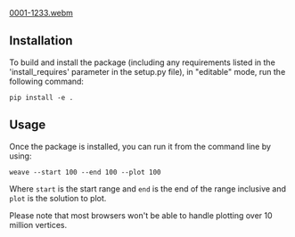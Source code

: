 
[0001-1233.webm](https://github.com/discocube/weave_python/assets/93198518/aca30c33-92a7-4e13-94d0-fb7447287c79)

## Installation

To build and install the package (including any requirements listed in the 'install_requires' parameter in the setup.py file), in "editable" mode, run the following command:
```
pip install -e .
```

## Usage

Once the package is installed, you can run it from the command line by using:
```
weave --start 100 --end 100 --plot 100
```
Where `start` is the start range and `end` is the end of the range inclusive and `plot` is the solution to plot.

Please note that most browsers won't be able to handle plotting over 10 million vertices. 
